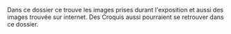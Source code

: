 Dans ce dossier ce trouve les images prises durant l'exposition et aussi des images trouvée sur internet. Des Croquis aussi pourraient se retrouver dans ce dossier.
